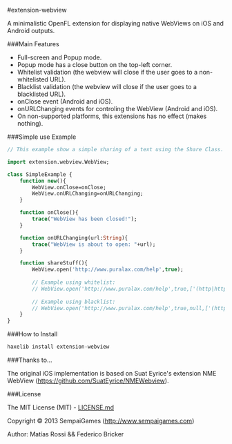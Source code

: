 #extension-webview

A minimalistic OpenFL extension for displaying native WebViews on iOS and Android outputs.

###Main Features

* Full-screen and Popup mode.
* Popup mode has a close button on the top-left corner.
* Whitelist validation (the webview will close if the user goes to a non-whitelisted URL).
* Blacklist validation (the webview will close if the user goes to a blacklisted URL).
* onClose event (Android and iOS).
* onURLChanging events for controling the WebView (Android and iOS).
* On non-supported platforms, this extensions has no effect (makes nothing).

###Simple use Example

```haxe
// This example show a simple sharing of a text using the Share Class.

import extension.webview.WebView;

class SimpleExample {
	function new(){
		WebView.onClose=onClose;
		WebView.onURLChanging=onURLChanging;
	}

	function onClose(){
		trace("WebView has been closed!");
	}

	function onURLChanging(url:String){
		trace("WebView is about to open: "+url);
	}

	function shareStuff(){
		WebView.open('http://www.puralax.com/help',true);
		
		// Example using whitelist:
		// WebView.open('http://www.puralax.com/help',true,['(http|https)://www.puralax.com/help(.*)','http://www.sempaigames.com/(.*)']);
		
		// Example using blacklist:
		// WebView.open('http://www.puralax.com/help',true,null,['(http|https)://(.*)facebook.com(.*)']);
	}
}

```

###How to Install

```bash
haxelib install extension-webview
```

###Thanks to...

The original iOS implementation is based on Suat Eyrice's extension NME WebView (https://github.com/SuatEyrice/NMEWebview).

###License

The MIT License (MIT) - [LICENSE.md](LICENSE.md)

Copyright &copy;  2013 SempaiGames (http://www.sempaigames.com)

Author: Matías Rossi && Federico Bricker

